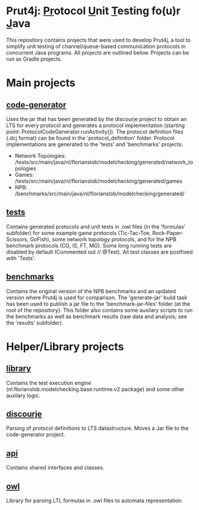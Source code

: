 # Prut4j: <ins>Pr</ins>otocol <ins>U</ins>nit <ins>T</ins>esting fo(u)r <ins>J</ins>ava

This repository contains projects that were used to develop Prut4j, a tool to simplify unit testing of channel/queue-based communication protocols in concurrent Java programs. All projects are outlined below. Projects can be run as Gradle projects. 

# Main projects

## <ins>code-generator</ins>
Uses the jar that has been generated by the discourje project to obtain an LTS for every protocol and generates a protocol implementation (starting point: ProtocolCodeGenerator.runActivity()). The protocol definition files (.dcj format) can be found in the 'protocol_definition' folder. Protocol implementations are generated to the 'tests' and 'benchmarks' projects:

 - Network Topologies: /tests/src/main/java/nl/florianslob/modelchecking/generated/network_topologies
 - Games: /tests/src/main/java/nl/florianslob/modelchecking/generated/games
 - NPB: /benchmarks/src/main/java/nl/florianslob/modelchecking/generated/

## <ins>tests</ins>
Contains generated protocols and unit tests in .owl files (in the 'formulas' subfolder) for some example game protocols (Tic-Tac-Toe, Rock-Paper-Scissors, GoFish), some network topology protocols, and for the NPB benchmark protocols (CG, IS, FT, MG). Some long running tests are disabled by default (Commented out // @Test). All test classes are postfixed with 'Tests'.

## <ins>benchmarks</ins>
Contains the original version of the NPB benchmarks and an updated version where Prut4j is used for comparison. The 'generate-jar' build task has been used to publish a jar file to the 'benchmark-jar-files' folder (at the root of the repository). This folder also contains some auxilary scripts to run the benchmarks as well as benchmark results (raw data and analysis; see the 'results' subfolder).

# Helper/Library projects

## <ins>library</ins>
Contains the test execution engine (nl.florianslob.modelchecking.base.runtime.v2 package) and some other auxilary logic.

## <ins>discourje</ins>
Parsing of protocol definitions to LTS datastructure. Moves a Jar file to the code-generator project. 

## <ins>api</ins>
Contains shared interfaces and classes.

## <ins>owl</ins>
Library for parsing LTL formulas in .owl files to automata representation.
